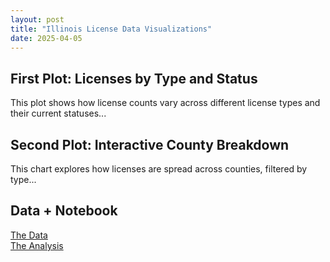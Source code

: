 ```yaml
---
layout: post
title: "Illinois License Data Visualizations"
date: 2025-04-05
---
```


## First Plot: Licenses by Type and Status

This plot shows how license counts vary across different license types and their current statuses...

<div id="vis1"></div>

## Second Plot: Interactive County Breakdown

This chart explores how licenses are spread across counties, filtered by type...

<div id="vis2"></div>

## Data + Notebook
[The Data](https://github.com/UIUC-iSchool-DataViz/is445_data/raw/main/licenses_fall2022.csv)  
[The Analysis](https://github.com/dgeni2/dgeni2.github.io/blob/main/python_notebooks/license_charts.ipynb)

<script type="text/javascript" src="https://cdn.jsdelivr.net/npm/vega@5"></script>
<script type="text/javascript" src="https://cdn.jsdelivr.net/npm/vega-lite@5"></script>
<script type="text/javascript" src="https://cdn.jsdelivr.net/npm/vega-embed@6"></script>
<script>
  vegaEmbed('#vis1', '/assets/chart1.vl.json');
  vegaEmbed('#vis2', '/assets/chart2.vl.json');
</script>